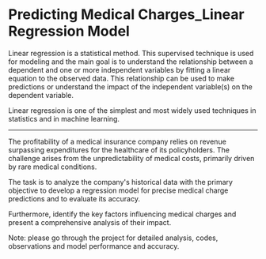 # Predicting Medical Charges_Linear Regression Model

Linear regression is a statistical method. This supervised technique is used for modeling and the main goal is to understand the relationship between a dependent and one or more independent variables by fitting a linear equation to the observed data. This relationship can be used to make predictions or understand the impact of the independent variable(s) on the dependent variable.

Linear regression is one of the simplest and most widely used techniques in statistics and in machine learning.

--------------------------------------------------------------------------------------------------------------------------------------------------------------

The profitability of a medical insurance company relies on revenue surpassing expenditures for the healthcare of its policyholders. The challenge arises from the unpredictability of medical costs, primarily driven by rare medical conditions.

The task is to analyze the company's historical data with the primary objective to develop a regression model for precise medical charge predictions and to evaluate its accuracy.

Furthermore, identify the key factors influencing medical charges and present a comprehensive analysis of their impact.

Note: please go through the project for detailed analysis, codes, observations and model performance and accuracy. 
